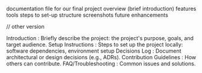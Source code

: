 documentation file for our final project
overview (brief introduction)
features
tools
steps to set-up
structure
screenshots
future enhancements



// other version

Introduction : Briefly describe the project: the project's purpose, goals, and target audience.
Setup Instructions : Steps to set up the project locally: software dependencies, environment setup
Decisions Log : Document architectural or design decisions (e.g., ADRs).
Contribution Guidelines : How others can contribute.
FAQ/Troubleshooting : Common issues and solutions.

